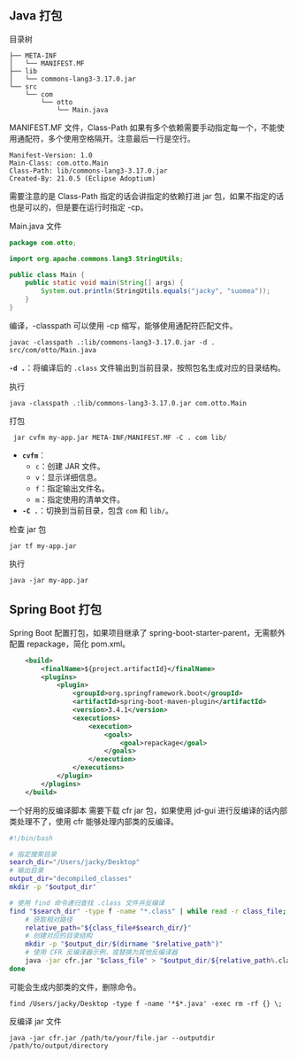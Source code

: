 
## Java 打包
目录树
```
├── META-INF
│   └── MANIFEST.MF
├── lib
│   └── commons-lang3-3.17.0.jar
└── src
    └── com
        └── otto
            └── Main.java

```

MANIFEST.MF 文件，Class-Path 如果有多个依赖需要手动指定每一个，不能使用通配符，多个使用空格隔开。注意最后一行是空行。
```
Manifest-Version: 1.0
Main-Class: com.otto.Main
Class-Path: lib/commons-lang3-3.17.0.jar
Created-By: 21.0.5 (Eclipse Adoptium)

```
需要注意的是 Class-Path 指定的话会讲指定的依赖打进 jar 包，如果不指定的话也是可以的，但是要在运行时指定 -cp。

Main.java 文件
```java
package com.otto;

import org.apache.commons.lang3.StringUtils;

public class Main {
    public static void main(String[] args) {
        System.out.println(StringUtils.equals("jacky", "suomea"));
    }
}
```

编译，-classpath 可以使用 -cp 缩写，能够使用通配符匹配文件。
```
javac -classpath .:lib/commons-lang3-3.17.0.jar -d . src/com/otto/Main.java
```
**`-d .`**：将编译后的 `.class` 文件输出到当前目录，按照包名生成对应的目录结构。

执行
```
java -classpath .:lib/commons-lang3-3.17.0.jar com.otto.Main
```

打包
```
 jar cvfm my-app.jar META-INF/MANIFEST.MF -C . com lib/
```
- **`cvfm`**：
	- `c`：创建 JAR 文件。
    - `v`：显示详细信息。
    - `f`：指定输出文件名。
    - `m`：指定使用的清单文件。
- **`-C .`**：切换到当前目录，包含 `com` 和 `lib/`。

检查 jar 包
```
jar tf my-app.jar
```

执行
```
java -jar my-app.jar
```

## Spring Boot 打包
Spring Boot 配置打包，如果项目继承了 spring-boot-starter-parent，无需额外配置 repackage，简化 pom.xml。
```xml
    <build>
        <finalName>${project.artifactId}</finalName>
        <plugins>
            <plugin>
                <groupId>org.springframework.boot</groupId>
                <artifactId>spring-boot-maven-plugin</artifactId>
                <version>3.4.1</version>
                <executions>
                    <execution>
                        <goals>
                            <goal>repackage</goal>
                        </goals>
                    </execution>
                </executions>
            </plugin>
        </plugins>
    </build>
```

一个好用的反编译脚本
需要下载 cfr jar 包，如果使用 jd-gui 进行反编译的话内部类处理不了，使用 cfr 能够处理内部类的反编译。
```bash
#!/bin/bash

# 指定搜索目录
search_dir="/Users/jacky/Desktop"
# 输出目录
output_dir="decompiled_classes"
mkdir -p "$output_dir"

# 使用 find 命令递归查找 .class 文件并反编译
find "$search_dir" -type f -name "*.class" | while read -r class_file; do
    # 获取相对路径
    relative_path="${class_file#$search_dir/}"
    # 创建对应的目录结构
    mkdir -p "$output_dir/$(dirname "$relative_path")"
    # 使用 CFR 反编译器示例，或替换为其他反编译器
    java -jar cfr.jar "$class_file" > "$output_dir/${relative_path%.class}.java"
done
```

可能会生成内部类的文件，删除命令。
```
find /Users/jacky/Desktop -type f -name '*$*.java' -exec rm -rf {} \;
```

反编译 jar 文件
```
java -jar cfr.jar /path/to/your/file.jar --outputdir /path/to/output/directory
```